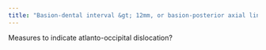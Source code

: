 ```yaml
---
title: "Basion-dental interval &gt; 12mm, or basion-posterior axial line interval &gt; 12 mm"
---
```

Measures to indicate atlanto-occipital dislocation?


